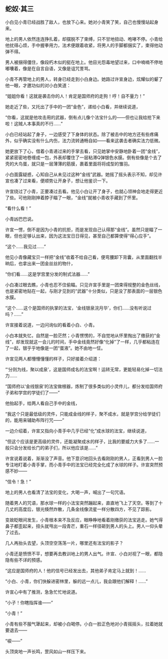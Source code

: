 ## 蛇奴·其三

小白见小青已经战胜了敌人，也放下心来。她对小青笑了笑，自己也慢慢站起身来。

地上的男人依然连连挣扎着，却摆脱不了束缚，只不甘地扭动、咆哮不停。小青给他扰得心烦，手中握拳用力，法术便跟着收紧，将男人的手脚都捆实了，束得他动弹不得。

男人被捆得僵住，像段朽木似的挺在地上。他目光怨毒地望过来，口中喃喃不停地嘟囔着，像是在自言自语，又像是诅咒詈骂。

小青不再管地上的男人，转身已经走到小白身边。她路过许宣身边，炫耀似的颦了他一眼，才邀功似的对小白笑道：

“姐姐你看！这就是袭击你的人！肯定是国师府的走狗！哼！自不量力！”

她走近了些，又托出了手中的一团“金色”，递给小白看，并继续说道，

“你看，这就是他攻击用的武器，倒有点儿像个法宝什么的——但也让我给抢下来啦！这贼人本事真的不行……”

小白已经站起了身子，一边感受了下身体的状态。除了被击中的地方还有些疼痛外，似乎确实没有什么内伤，法力流转通畅自如——看来这袭击者确实法力低微。

她更放下了心，借着小青递过来的手掌去看，只见她掌中安静地卧着一团“金线”，紧紧密密地卷缠成一包，外表却覆住了一层粘滞Q弹银色水膜。倒有些像是个去了壳的大鸟蛋，就只是一层薄薄的筋膜，裹着里面将将成型的雏羽。

小白面露疑惑，心知自己从未见过这种“金线”武器。她摇了摇头表示不知，却见许宣也凑了过来看，便顺势让开身子，想让他鉴识一下。

许宣绕过了小青，正要凑过去看。他见小白让开了身子，也就心领神会地走得更近了些。可他刚刚抻着脖子瞄了一眼，“金线”就被小青收手藏到了怀里。

“看什么看！”

小青凶巴巴说。

许宣一愣，倒不是因为小青的抗拒，而是发现自己认得那“金线”。虽然只是瞄了一眼，但也足够认出来，因为这法宝日日得见，甚至自己都算使得“得心应手”。

“这个……我见过……”

他见小青像藏宝贝一样把“金线”收着不给自己看，便弯腰卸下背囊，从里面翻找半晌后，也拿出来一团金丝丝的物什，

“你们看……这是学宫里分发的制式法器……”

小白凑过眼去瞧，小青也忍不住偷瞄。只见许宣手里是一团束得规整的金色丝线，也是紧密地贴在一起，与刚才见到的“武器”十分类似，只是没了那表面的一层银色水膜。

“这个……这个是国师的执掌的法宝，‘金线银泉浣月华’，你们……没有听说过吗？……”

许宣接着说道，一边问询似的看着小白、小青。

小白本就失忆，自然是一脸茫然；小青愣愣的，不自觉地从怀里掏出了缴获的“金线”，却发现就这一会儿的时间，手中金线竟然好像“化掉”了一样，几乎都粘连在了一起，银乎乎地像是一团“蛋液”。她不由地一怔。

许宣见两人都懵懵懂懂的样子，只好接着介绍道：

“‘分则为线，聚以成泉’，这是国师成名的法宝啊！运转无常，更能轻易化掉一切法力……

“国师府以‘金线银泉’的法宝做根器，炼制了很多类似的小灵件儿，都分发给国师府子弟和学宫的学徒们了——”

他抬起手，给两人看自己手中的金线，

“我这个只是最低级的灵件，只能成金线的样子，聚不成水，就是学宫分给学徒们的，能用来辅助布阵行咒——”

一边介绍着，许宣又指向小青手中几乎已经“化”成水球的法宝，继续说道，

“但这个应该是更高级的灵件，还能凝聚成水的样子，比我的要威力大多了……一般只会分发给长门的弟子们，所以他应该是……”

许宣说着说着，渐渐没了声音。他下意识地回头去看刚刚的男人，正看到男人一脸专注地盯着小青手掌，而小青手中的法宝已经完全化成了水球的样子。许宣突然预感不妙——

“信令！急！”

地上的男人也看清了法宝的变化，大喝一声，喊出了一句咒语。

随着男人的咒语，那水球一样的小法宝突然蹦起来，直直地飞上了天空。等到了十几丈的高度后，银光倏然炸散，几条金线像流星一样分散四方，不见了踪影。

变故眨眼间发生，小青根本来不及反应，眼睁睁地看着刚缴获的法宝逃走。她气得鼻子都歪起来，扭头就甩出一段青芒，重石一样径砸到男人的头上。男人一仰头晕了过去。

几人再抬头去望，头顶空空荡荡一片，哪里还有法宝的影子？

小青还是愤愤不平，想要再去教训地上的男人出气。许宣、小白对视了一眼，都隐隐有些不详的预感。

“这应是国师府的人！他的信号已经发出去，其他弟子肯定马上就到！……

“小白、小青，你们快躲进密林里，躲的远一点儿，我会跟他们解释！……”

许宣心中有了推测，急急忙忙地说道。

“小子！你瞎指挥谁——”

“小青！”

小青有些不服气犟起来，却被小白喝停。小白一脸正色地对小青摇摇头，拉着她就要退去——

“唳——”

头顶突地一声长鸣，罡风如山一样压下来。

